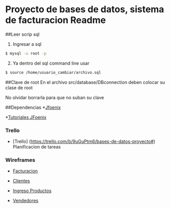 Proyecto de bases de datos, sistema de facturacion Readme
================================
##Leer scrip sql
1) Ingresar a sql 
```sh
$ mysql -u root -p
```
2) Ya dentro del sql command line usar
```sh
$ source /home/usuario_cambiar/archivo.sql
```

##Clave de root
En el archivo src/database/DBconnection deben colocar su clase de root

No olvidar borrarla para que no suban su clave

##Dependencias
*[Jfoenix](https://github.com/jfoenixadmin/JFoenix)

*[Tutoriales JFoenix](https://www.youtube.com/watch?v=1jiuM-gNyBc&list=PLhs1urmduZ29LNYi_MaoU60JemQ6Aei6A)


### Trello
* [Trello] (https://trello.com/b/9uGuPtm6/bases-de-datos-proyecto#) Planificacion de tareas

### Wireframes
* [Facturacion](https://drive.google.com/file/d/0B5eV7W42S7ndTTRWWDk5U0l0Y1k/view?usp=sharing)

* [Clientes](https://drive.google.com/file/d/0B5eV7W42S7ndLV95SmNPVkhKUTQ/view?usp=sharing)

* [Ingreso Productos](https://drive.google.com/file/d/0B5eV7W42S7ndVmF0REktSm51V1U/view?usp=sharing)

* [Vendedores](https://drive.google.com/file/d/0B5eV7W42S7ndQWVtcHRGWXh3Mjg/view?usp=sharing) 


